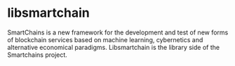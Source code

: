 # libsmartchain
SmartChains is a new framework for the development and test of new forms of blockchain services based on machine learning, cybernetics and alternative economical paradigms. Libsmartchain is the library side of the Smartchains project.
